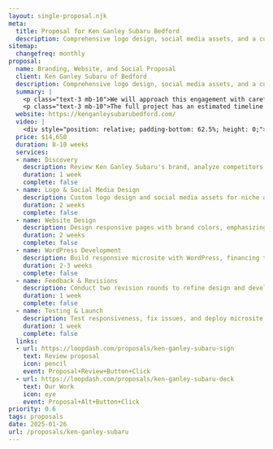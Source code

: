 ```yaml
---
layout: single-proposal.njk
meta:
  title: Proposal for Ken Ganley Subaru Bedford
  description: Comprehensive logo design, social media assets, and a custom 4-5 page WordPress website.
sitemap:
  changefreq: monthly
proposal:
  name: Branding, Website, and Social Proposal
  client: Ken Ganley Subaru of Bedford
  description: Comprehensive logo design, social media assets, and a custom 4-5 page WordPress website.
  summary: |
    <p class="text-3 mb-10">We will approach this engagement with careful consideration and thoughtful execution. By following a structured timeline with clearly defined milestones, we will ensure progress remains aligned with your vision. The investment for this work can be found in <a href="{{ proposal.links[0].url }}" target="_blank" class="link plausible-event-name=Proposal+Sign+Link+Click">your proposal</a>.</p>
    <p class="text-3 mb-10">The full project has an estimated timeline of 8-10 weeks to deliver an effective outcome. Please feel free to read more <a href="/about" target="_blank" class="link plausible-event-name=Proposal+About+Link+Click">about us</a> or refer to our <a href="/faq" target="_blank" class="link plausible-event-name=Proposal+FAQ+Link+Click">commonly asked questions</a>.</p>
  website: https://kenganleysubarubedford.com/
  video: |
    <div style="position: relative; padding-bottom: 62.5%; height: 0;"><iframe src="https://www.loom.com/embed/c46f5baa13154eda995786f1a5ca4930?sid=089ee3d1-ffe6-4f4d-8cbc-00b6ca41301b" frameborder="0" webkitallowfullscreen mozallowfullscreen allowfullscreen style="position: absolute; top: 0; left: 0; width: 100%; height: 100%;"></iframe></div>
  price: $14,650
  duration: 8-10 weeks
  services:
  - name: Discovery
    description: Review Ken Ganley Subaru's brand, analyze competitors, and define goals and audience messaging strategy.
    duration: 1 week
    complete: false
  - name: Logo & Social Media Design
    description: Custom logo design and social media assets for niche audience.
    duration: 2 weeks
    complete: false
  - name: Website Design
    description: Design responsive pages with brand colors, emphasizing financing tools and low-credit audience needs.
    duration: 2 weeks
    complete: false
  - name: WordPress Development
    description: Build responsive microsite with WordPress, financing tools, CTAs, and accessibility standards.
    duration: 2-3 weeks
    complete: false
  - name: Feedback & Revisions
    description: Conduct two revision rounds to refine design and development, aligning with goals and audience needs.
    duration: 1 week
    complete: false
  - name: Testing & Launch
    description: Test responsiveness, fix issues, and deploy microsite under subdomain with seamless integration.
    duration: 1 week
    complete: false
  links: 
  - url: https://loopdash.com/proposals/ken-ganley-subaru-sign
    text: Review proposal
    icon: pencil
    event: Proposal+Review+Button+Click
  - url: https://loopdash.com/proposals/ken-ganley-subaru-deck
    text: Our Work
    icon: eye
    event: Proposal+Alt+Button+Click
priority: 0.6
tags: proposals
date: 2025-01-26
url: /proposals/ken-ganley-subaru
---
```

